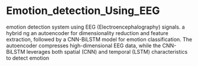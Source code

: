 # Emotion_detection_Using_EEG
 emotion detection system using EEG (Electroencephalography) signals. a hybrid ng an autoencoder for dimensionality reduction and feature extraction, followed by a CNN-BiLSTM model for emotion classification. The autoencoder compresses high-dimensional EEG data, while the CNN-BiLSTM leverages both spatial (CNN) and temporal (LSTM) characteristics to detect emotion

